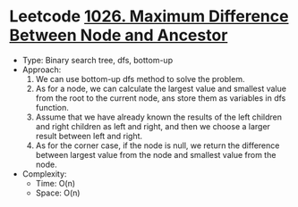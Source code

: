 # Leetcode [1026. Maximum Difference Between Node and Ancestor](https://leetcode.com/problems/maximum-difference-between-node-and-ancestor/)
- Type: Binary search tree, dfs, bottom-up
- Approach:
	1. We can use bottom-up dfs method to solve the problem.
	2. As for a node, we can calculate the largest value and smallest value from the root to the current node, ans store them as variables in dfs function.
	3. Assume that we have already known the results of the left children and right children as left and right, and then we choose a larger result between left and right.
	4. As for the corner case, if the node is null, we return the difference between largest value from the node and smallest value from the node.
- Complexity:
	- Time: O(n)
	- Space: O(n)